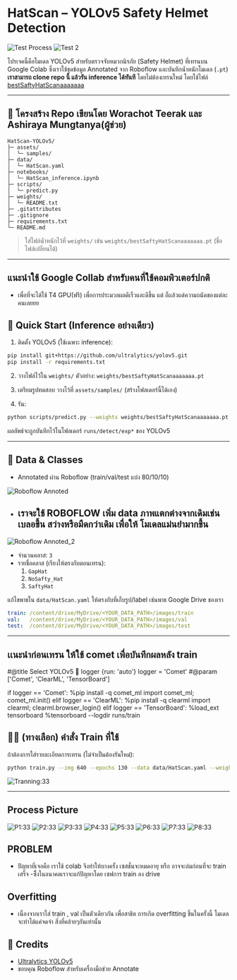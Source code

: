 # HatScan – YOLOv5 Safety Helmet Detection


![Test Process](assets/TestPic.png)
![Test 2](assets/TestPic_2.png)

โปรเจคนี้คือโมเดล YOLOv5 สำหรับตรวจจับหมวกนิรภัย (Safety Helmet) ที่เทรนบน Google Colab ซึ่งเราใช้ชุดข้อมูล Annotated จาก Roboflow และบันทึกน้ำหนักโมเดล (`.pt`)  **เราสามารถ clone repo นี้ แล้วรัน inference ได้ทันที** โดยไม่ต้องเทรนใหม่ โดยใช้ไฟล์ [bestSaftyHatScanaaaaaaa](weights/bestSaftyHatScanaaaaaaa.pt)


---

## 🔧 โครงสร้าง Repo เขียนโดย Worachot Teerak และ Ashiraya Mungtanya(ผู้ช่วย)

```
HatScan-YOLOv5/
├─ assets/                 
│  └─ samples/             
├─ data/
│  └─ HatScan.yaml         
├─ notebooks/
│  └─ HatScan_inference.ipynb  
├─ scripts/
│  └─ predict.py        
├─ weights/
│  └─ README.txt          
├─ .gitattributes         
├─ .gitignore
├─ requirements.txt
└─ README.md               
```

> ใส่ไฟล์น้ำหนักไว้ที่ `weights/` เช่น `weights/bestSaftyHatScanaaaaaaa.pt` (ชื่อไฟล์เปลี่ยนได้) 

---
## แนะนําใช้ Google Collab สําหรับคนที่ใช้คอมพิวเตอร์ปกติ
  - เพื่อที่จะได้ใช้ T4 GPU(ฟรี) เพื่อการประมวลผลดีเร็วและดีขึ้น แต่ ก็เเล้วแต่ความถนัดของแต่ละคนเลยยย
## 🚀 Quick Start (Inference อย่างเดียว)

1) ติดตั้ง YOLOv5 (ใช้เฉพาะ inference):
```bash
pip install git+https://github.com/ultralytics/yolov5.git
pip install -r requirements.txt
```

2) วางไฟล์ไว้ใน `weights/` ตัวอย่าง: `weights/bestSaftyHatScanaaaaaaa.pt`

3) เตรียมรูปทดสอบ วางไว้ที่ `assets/samples/` (สร้างโฟลเดอร์นี้ได้เอง)

4) รัน:
```bash
python scripts/predict.py --weights weights/bestSaftyHatScanaaaaaaa.pt --source assets/samples --imgsz 640
```
ผลลัพธ์จะถูกบันทึกไว้ในโฟลเดอร์ `runs/detect/exp*` ของ YOLOv5

---

## 🧠 Data & Classes

- Annotated ผ่าน Roboflow (train/val/test แบ่ง 80/10/10)

![Roboflow Annoted](assets/Roboflow%20annoted.png)

- ## เราจะใช้ ROBOFLOW เพิ่ม data ภาพแตกต่างจากเดิมเช่น เบลอขึ้น สว่างหรือมืดกว่าเดิม เพื่อให้ โมเดลแม่นยํามากขึ้น

![Roboflow Annoted_2](assets/ROBOFLOW%20annot.png)
- จำนวนคลาส: `3`
- รายชื่อคลาส (เรียงให้ตรงกับตอนเทรน):
  1. `GapHat`
  2. `NoSafty_Hat`
  3. `SaftyHat`

แก้ไขพาธใน `data/HatScan.yaml` ให้ตรงกับที่เก็บรูป/label เช่นพาธ Google Drive ของเรา 

```yaml
train: /content/drive/MyDrive/<YOUR_DATA_PATH>/images/train
val:   /content/drive/MyDrive/<YOUR_DATA_PATH>/images/val
test:  /content/drive/MyDrive/<YOUR_DATA_PATH>/images/test
```

---
## เเนะนําก่อนเทรน ให้ใช้ comet เพื่อบันทึกผลหลัง train
#@title Select YOLOv5 🚀 logger {run: 'auto'}
logger = 'Comet' #@param ['Comet', 'ClearML', 'TensorBoard']

if logger == 'Comet':
  %pip install -q comet_ml
  import comet_ml; comet_ml.init()
elif logger == 'ClearML':
  %pip install -q clearml
  import clearml; clearml.browser_login()
elif logger == 'TensorBoard':
  %load_ext tensorboard
  %tensorboard --logdir runs/train


## 🏋️‍♀️ (ทางเลือก) คำสั่ง Train ที่ใช้

ถ้าต้องการใส่รายละเอียดการเทรน (ไม่จำเป็นต้องรันใหม่):
```bash
python train.py --img 640 --epochs 130 --data data/HatScan.yaml --weights yolov5s.pt
```
![Tranning:33](assets/TranningPic.png)

---
## Process Picture
  ![P1:33](assets/1.png)
  ![P2:33](assets/2.png)
  ![P3:33](assets/3.png)
  ![P4:33](assets/4.png)
  ![P5:33](assets/5.png)
  ![P6:33](assets/6.png)
  ![P7:33](assets/7.png)
  ![P8:33](assets/8.png)


## PROBLEM
  - ปัญหาที่เจอคือ เราใช้ colab จึงทําให้บางครั้ง เซสชั่นจะหมดอายุ หรือ อาจจะล่มก่อนที่จะ train เสร็จ
  -ซึี่งในอนาคตเราจะแก้ปัญหาโดย เซฟการ train ลง drive


## Overfitting
  - เนื่องจากเราใส่ train , val เป็นตัวเดียวกัน เพื่อสาธิต การเกิด overfitting ขึ้นในครั้งนี้ โมเดลจะทําได้แค่จดจํา สิ่งที่คล้ายๆกันเท่านั้น




## 🙌 Credits
- [Ultralytics YOLOv5](https://github.com/ultralytics/yolov5)
- ขอบคุณ Roboflow สำหรับเครื่องมือช่วย Annotate

